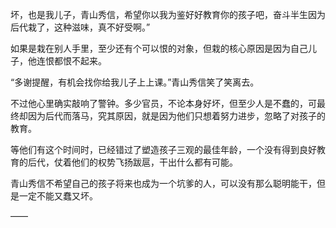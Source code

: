 坏，也是我儿子，青山秀信，希望你以我为鉴好好教育你的孩子吧，奋斗半生因为后代栽了，这种滋味，真不好受啊。”

如果是栽在别人手里，至少还有个可以恨的对象，但栽的核心原因是因为自己儿子，他连恨都恨不起来。

“多谢提醒，有机会找你给我儿子上上课。”青山秀信笑了笑离去。

不过他心里确实敲响了警钟。多少官员，不论本身好坏，但至少人是不蠢的，可最终却因为后代而落马，究其原因，就是因为他们只想着努力进步，忽略了对孩子的教育。

等他们有这个时间时，已经错过了塑造孩子三观的最佳年龄，一个没有得到良好教育的后代，仗着他们的权势飞扬跋扈，干出什么都有可能。

青山秀信不希望自己的孩子将来也成为一个坑爹的人，可以没有那么聪明能干，但是一定不能又蠢又坏。

——

